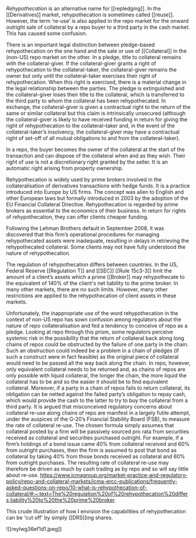 _Rehypothecation_ is an alternative name for [[repledging]]. In the [[Derivatives]] market, rehypothecation is sometimes called [[reuse]]. However, the term ‘re-use’ is also applied in the repo market for the onward outright sale of collateral by a repo buyer to a third party in the cash market. This has caused some confusion.  
  
There is an important legal distinction between pledge-based rehypothecation on the one hand and the sale or use of [[Collateral]] in the (non-US) repo market on the other. In a pledge, title to collateral remains with the collateral-giver. If the collateral-giver grants a right of rehypothecation to the collateral-taker, the collateral-giver remains the owner but only until the collateral-taker exercises their right of rehypothecation. When this right is exercised, there is a material change in the legal relationship between the parties. The pledge is extinguished and the collateral-giver loses their title to the collateral, which is transferred to the third party to whom the collateral has been rehypothecated. In exchange, the collateral-giver is given a contractual right to the return of the same or similar collateral but this claim is intrinsically unsecured (although the collateral-giver is likely to have received funding in return for giving the right of rehypothecation to the collateral-taker and, in the event of the collateral-taker’s insolvency, the collateral-giver may have a contractual right of set-off of all mutual obligations to and from the collateral-taker).   
  
In a repo, the buyer becomes the owner of the collateral at the start of the transaction and can dispose of the collateral when and as they wish. Their right of use is not a discretionary right granted by the seller. It is an automatic right arising from property ownership.   
  
Rehypothecation is widely used by prime brokers involved in the collateralisation of derivatives transactions with hedge funds. It is a practice introduced into Europe by US firms. The concept was alien to English and other European laws but formally introduced in 2003 by the adoption of the EU Financial Collateral Directive. Rehypothecation is regarded by prime brokers as essential to the economics of their business. In return for rights of rehypothecation, they can offer clients cheaper funding.   
  
Following the Lehman Brothers default in September 2008, it was discovered that this firm’s operational procedures for managing rehypothecated assets were inadequate, resulting in delays in retrieving the rehypothecated collateral. Some clients may not have fully understood the nature of rehypothecation.   
  
The regulation of rehypothecation differs between countries. In the US, Federal Reserve [[Regulation T]] and [[SEC]] [[Rule 15c3-3]] limit the amount of a client’s assets which a prime [[Broker]] may rehypothecate to the equivalent of 140% of the client's net liability to the prime broker. In many other markets, there are no such limits. However, many other restrictions are applied to the rehypothecation of client assets in these markets.  
  
Unfortunately, the inappropriate use of the word rehypothecation in the context of non-US repo has sown confusion among regulators about the nature of repo collateralisation and fed a tendency to conceive of repo as a pledge. Looking at repo through this prism, some regulators perceive systemic risk in the possibility that the return of collateral back along long chains of repos could be obstructed by the failure of one party in the chain. Such an obstruction could indeed be a problem in a chain of pledges (if such a construct were in fact feasible) as the original piece of collateral would need to be passed all the way back along the chain. In repo, however, only equivalent collateral needs to be returned and, as chains of repos are only possible with liquid collateral, the longer the chain, the more liquid the collateral has to be and so the easier it should be to find equivalent collateral. Moreover, if a party in a chain of repos fails to return collateral, its obligation can be netted against the failed party’s obligation to repay cash, which would provide the cash to the latter to try to buy the collateral from a third party. It is argued that misconceived regulatory concerns about collateral re-use along chains of repo are manifest in a largely futile attempt, under the auspices of the G-20’s Financial Stability Board (FSB), to measure the rate of collateral re-use. The chosen formula simply assumes that collateral posted by a firm will be passively sourced pro rata from securities received as collateral and securities purchased outright. For example, if a firm’s holdings of a bond issue came 40% from collateral received and 60% from outright purchases, then the firm is assumed to post that bond as collateral by taking 40% from those bonds received as collateral and 60% from outright purchases. The resulting rate of collateral re-use may therefore be driven as much by cash trading as by repo and so will say little about re-use.
https://www.icmagroup.org/market-practice-and-regulatory-policy/repo-and-collateral-markets/icma-ercc-publications/frequently-asked-questions-on-repo/10-what-is-rehypothecation-of-collateral/#:~:text=The%20regulation%20of%20rehypothecation%20differs,liability%20to%20the%20prime%20broker.

This crude illustration of how I envision the capabilities of rehypothecation can be 'cut off' by simply [[DRS]]ing shares.

![[reylwg36ef1d1.jpeg]]
